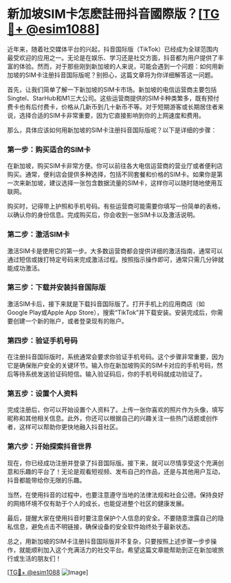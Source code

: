 # 新加坡SIM卡怎麽註冊抖音國際版？[[TG💪+ @esim1088](https://t.me/s/esim1088)]

近年来，随着社交媒体平台的兴起，抖音国际版（TikTok）已经成为全球范围内最受欢迎的应用之一。无论是在娱乐、学习还是社交方面，抖音都为用户提供了丰富的体验。然而，对于那些刚到新加坡的人来说，可能会遇到一个问题：如何用新加坡的SIM卡注册抖音国际版呢？别担心，这篇文章将为你详细解答这一问题。

首先，让我们简单了解一下新加坡的SIM卡市场。新加坡的电信运营商主要包括Singtel、StarHub和M1三大公司。这些运营商提供的SIM卡种类繁多，既有预付费卡也有后付费卡，价格从几新币到几十新币不等。对于短期游客或长期居住者来说，选择合适的SIM卡非常重要，因为它直接影响到你的上网速度和费用。

那么，具体应该如何用新加坡的SIM卡注册抖音国际版呢？以下是详细的步骤：

### 第一步：购买适合的SIM卡

在新加坡，购买SIM卡非常方便。你可以前往各大电信运营商的营业厅或者便利店购买。通常，便利店会提供多种选择，包括不同套餐和价格的SIM卡。如果你是第一次来新加坡，建议选择一张包含数据流量的SIM卡，这样你可以随时随地使用互联网。

购买时，记得带上护照和手机号码。有些运营商可能需要你填写一份简单的表格，以确认你的身份信息。完成购买后，你会收到一张SIM卡以及激活说明。

### 第二步：激活SIM卡

激活SIM卡是使用它的第一步。大多数运营商都会提供详细的激活指南，通常可以通过短信或拨打特定号码来完成激活过程。按照指示操作即可，通常只需几分钟就能成功激活。

### 第三步：下载并安装抖音国际版

激活SIM卡后，接下来就是下载抖音国际版了。打开手机上的应用商店（如Google Play或Apple App Store），搜索“TikTok”并下载安装。安装完成后，你需要创建一个新的账户，或者登录现有的账户。

### 第四步：验证手机号码

在注册抖音国际版时，系统通常会要求你验证手机号码。这个步骤非常重要，因为它是确保账户安全的关键环节。输入你在新加坡购买的SIM卡对应的手机号码，然后等待系统发送验证码短信。输入验证码后，你的手机号码就成功验证了。

### 第五步：设置个人资料

完成注册后，你可以开始设置个人资料了。上传一张你喜欢的照片作为头像，填写昵称和其他相关信息。此外，你还可以根据自己的兴趣关注一些热门话题或创作者，这样可以帮助你更快地融入抖音社区。

### 第六步：开始探索抖音世界

现在，你已经成功注册并登录了抖音国际版。接下来，就可以尽情享受这个充满创意和乐趣的平台了！无论是观看短视频、发布自己的作品，还是与其他用户互动，抖音都能带给你无限的乐趣。

当然，在使用抖音的过程中，也要注意遵守当地的法律法规和社会公德。保持良好的网络环境不仅有助于个人的成长，也能促进整个社区的健康发展。

最后，提醒大家在使用抖音时要注意保护个人信息的安全。不要随意泄露自己的隐私信息，避免点击不明链接，确保设备的安全软件始终处于最新状态。

总之，用新加坡的SIM卡注册抖音国际版并不复杂，只要按照上述步骤一步步操作，就能顺利加入这个充满活力的社交平台。希望这篇文章能帮助到正在新加坡旅行或生活的朋友们！

[[TG💪+ @esim1088](https://t.me/s/esim1088) ![Image](https://i.postimg.cc/4NQfJmqS/Snipaste-2025-05-13-00-14-12.png)]